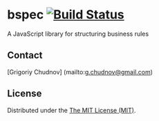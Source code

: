 # bspec [![Build Status](https://travis-ci.org/gchudnov/bspec.svg)](https://travis-ci.org/gchudnov/bspec)
A JavaScript library for structuring business rules


## Contact

[Grigoriy Chudnov] (mailto:g.chudnov@gmail.com)


## License

Distributed under the [The MIT License (MIT)](https://github.com/gchudnov/bspec/blob/master/LICENSE).
